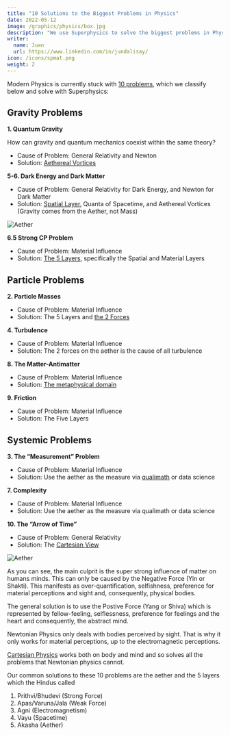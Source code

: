 ```yaml
---
title: "10 Solutions to the Biggest Problems in Physics"
date: 2022-05-12
image: /graphics/physics/box.jpg
description: "We use Superphysics to solve the biggest problems in Physics "
writer:
  name: Juan
  url: https://www.linkedin.com/in/jundalisay/
icon: /icons/spmat.png
weight: 2
---
```


Modern Physics is currently stuck with [10 problems](https://backreaction.blogspot.com/2019/01/good-problems-in-foundations-of-physics.html), which we classify below and solve with Superphysics:

<!-- https://www.diva-portal.org/smash/get/diva2:996740/FULLTEXT01.pdf -->

<!-- Grand Unification
	 Sabine Hossenfelder
A lot of physicists would rather have one unified force in the standard model rather than three different ones. There is, however, nothing wrong with the three different forces. I am undecided as to whether the almost-prediction of the Weinberg-angle from breaking a large symmetry group does or does not require an explanation.

Quantum Gravity
Quantum gravity removes an inconsistency and hence a solution to a good problem. However, I must add that there may be other ways to resolve the problem besides quantizing gravity.

Black Hole Information Loss
A good problem in principle. Unfortunately, there are many different ways to fix the problem and no way to experimentally distinguish between them. So while it’s a good problem, I don’t consider it a promising research direction.

Particle Masses
It would be nice to have a way to derive the masses of the particles in the standard model from a theory with fewer parameters, but there is nothing wrong with these masses just being what they are. Thus, not a good problem.

Quantum Field Theory
There are various problems with quantum field theories where we lack a good understanding of how the theory works and that require a solution. The UV Landau pole in the standard model is one of them. It must be resolved somehow, but just exactly how is not clear. We also do not have a good understanding of the non-perturbative formulation of the theory and the infrared behavior turns out to be not as well understood as we thought only years ago (see eg here).

The Measurement Problem
The measurement problem in quantum mechanics is typically thought of as a problem of interpretation and then left to philosophers to discuss. I think that’s a mistake; it is an actual inconsistency. The inconsistency comes from the need to postulate the behavior of macroscopic objects when that behavior should instead follow from the theory of the constituents. The measurement postulate, hence, is inconsistent with reductionism.

The Flatness Problem
Is an argument from finetuning and not well-defined without a probability distribution. There is nothing wrong with the (initial value of) the curvature density just being what it is. Thus, not a good problem.

The Monopole Problem
That’s the question why we haven’t seen magnetic monopoles. It is quite plausibly solved by them not existing. Also not a good problem.

Baryon Asymmetry and The Horizon Problem
These are both finetuning problems that rely on the choice of an initial condition, which is considered to be likely. However, there is no way to quantify how likely the initial condition is, so the problem is not well-defined.

The Strong CP Problem
Is a naturalness problem, like the Hierarchy problem, and not a problem of inconsistency. -->



## Gravity Problems

**1. Quantum Gravity**

How can gravity and quantum mechanics coexist within the same theory?

- Cause of Problem: General Relativity and Newton
- Solution: [Aethereal Vortices](/material/principles/part-2/chapter-03c/)


**5-6. Dark Energy and Dark Matter**

- Cause of Problem: General Relativity for Dark Energy, and Newton for Dark Matter
- Solution: [Spatial Layer](/material/principles/part-2/chapter-04b/), Quanta of Spacetime, and Aethereal Vortices (Gravity comes from the Aether, not Mass)

![Aether](/graphics/physics/aethertech.png)


**6.5 Strong CP Problem**

- Cause of Problem: Material Influence
- Solution: [The 5 Layers](/material/principles/intro/chapter-02/), specifically the Spatial and Material Layers

<!-- Why is the cosmological constant small compared to the powers of the Planck mass?
the absence of observable fluctuations around the vacuum energy (what Afshordi calls the “cosmological non-constant problem”) and the question why the zero-point energy gravitates in atoms but not in the vacuum (details here) are good problems. -->



## Particle Problems

**2. Particle Masses**

- Cause of Problem: Material Influence
- Solution: The 5 Layers and [the 2 Forces](/superphysics/principles/chapter-05/)


**4. Turbulence**

- Cause of Problem: Material Influence
- Solution: The 2 forces on the aether is the cause of all turbulence 


**8. The Matter-Antimatter**

- Cause of Problem: Material Influence
- Solution: [The metaphysical domain](/superphysics/principles/chapter-01/)


**9. Friction**

- Cause of Problem: Material Influence
- Solution: The Five Layers




## Systemic Problems


**3. The “Measurement” Problem**

- Cause of Problem: Material Influence
- Solution: Use the aether as the measure via [qualimath](/superphysics/principles/chapter-04b/) or data science


**7. Complexity**

- Cause of Problem: Material Influence
- Solution: Use the aether as the measure via qualimath or data science



**10. The “Arrow of Time”**

- Cause of Problem: General Relativity
- Solution: The [Cartesian View](/material/solutions/cartesian-view/)

![Aether](/graphics/physics/aether.jpg)




As you can see, the main culprit is the super strong influence of matter on humans minds. This can only be caused by the Negative Force (Yin or Shakti). This manifests as over-quantification, selfishness, preference for material perceptions and sight and, consequently, physical bodies. 

The general solution is to use the Postive Force (Yang or Shiva) which is represented by fellow-feeling, selflessness, preference for feelings and the heart and consequently, the abstract mind.

Newtonian Physics only deals with bodies perceived by sight. That is why it only works for material perceptions, up to the electromagnetic perceptions.

[Cartesian Physics](/material/principles/intro/chapter-03/) works both on body and mind and so solves all the problems that Newtonian physics cannot.

Our common solutions to these 10 problems are the aether and the 5 layers which the Hindus called

1. Prithvi/Bhudevi (Strong Force) 
2. Apas/Varuna/Jala (Weak Force)
3. Agni (Electromagnetism)
4. Vayu (Spacetime)
5. Akasha (Aether)


<!-- The proper combination of the Negative and Positive should result in both critical thinking and critical feeling.  -->
 